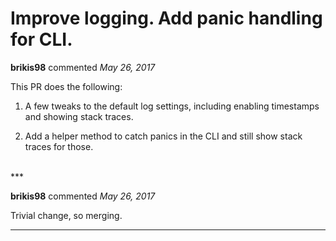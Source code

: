 # Improve logging. Add panic handling for CLI.

**brikis98** commented *May 26, 2017*

This PR does the following:

1. A few tweaks to the default log settings, including enabling timestamps and showing stack traces.

1. Add a helper method to catch panics in the CLI and still show stack traces for those.
<br />
***


**brikis98** commented *May 26, 2017*

Trivial change, so merging.
***

